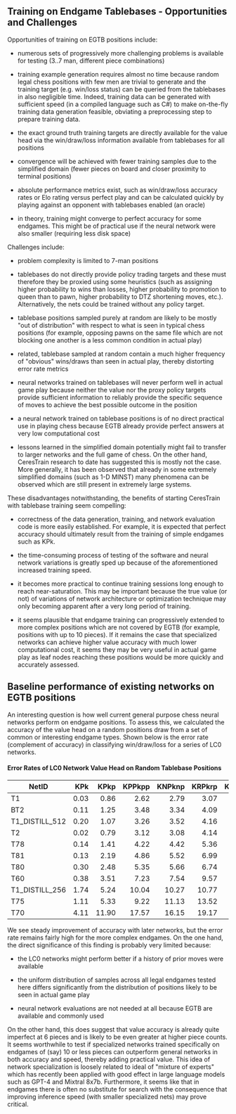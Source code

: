 ## Training on Endgame Tablebases - Opportunities and Challenges

Opportunities of training on EGTB positions include:
- numerous sets of progressively more challenging problems is available for testing (3..7 man, different piece combinations)

- training example generation requires almost no time because random legal chess positions with few men are trivial to generate and the training target (e.g. win/loss status) can be queried from the tablebases in also negligible time. Indeed, training data can be generated with sufficient speed (in a compiled language such as C#) to make on-the-fly training data generation feasible, obviating a preprocessing step to prepare training data.

- the exact ground truth training targets are directly available for the value head via the win/draw/loss information available from tablebases for all positions

- convergence will be achieved with fewer training samples due to the simplified domain (fewer pieces on board and closer proximity to terminal positions)

- absolute performance metrics exist, such as win/draw/loss accuracy rates or Elo rating versus perfect play and can be calculated quickly by playing against an opponent with tablebases enabled (an oracle)

- in theory, training might converge to perfect accuracy for some endgames. This might be of practical use if the neural network were also smaller (requiring less disk space)

Challenges include:
- problem complexity is limited to 7-man positions

- tablebases do not directly provide policy trading targets and these must therefore they be proxied using some heuristics (such as assigning higher probability to wins than losses, higher probability to promotion to queen than to pawn, higher probability to DTZ shortening moves, etc.). Alternatively, the nets could be trained without any policy target.

- tablebase positions sampled purely at random are likely to be mostly "out of distribution" with respect to what is seen in typical chess positions (for example, opposing pawns on the same file which are not blocking one another is a less common condition in actual play)

- related, tablebase sampled at random contain a much higher frequency of "obvious" wins/draws than seen in actual play, thereby distorting error rate metrics

- neural networks trained on tablebases will never perform well in actual game play because neither the value nor the proxy policy targets provide sufficient information to reliably provide the specific sequence of moves to achieve the best possible outcome in the position

- a neural network trained on tablebase positions is of no direct practical use in playing chess because EGTB already provide perfect answers at very low computational cost

-  lessons learned in the simplified domain potentially might fail to transfer to larger networks and the full game of chess. On the other hand, CeresTrain research to date has suggested this is mostly not the case. More generally, it has been observed that already in some extremely simplified domains (such as 1-D MINST) many phenomena can be observed which are still present in extremely large systems.

These disadvantages notwithstanding, the benefits of starting CeresTrain with tablebase training seem compelling:
- correctness of the data generation, training, and network evaluation code is more easily established. For example, it is expected that perfect accuracy should ultimately result from the training of simple endgames such as KPk.

- the time-consuming process of testing of the software and neural network variations is greatly sped up because of the aforementioned increased training speed. 

- it becomes more practical to continue training sessions long enough to reach near-saturation. This may be important because the true value (or not) of variations of network architecture or optimization technique may only becoming apparent after a very long period of training.

- it seems plausible that endgame training can progressively extended to more complex positions which are not covered by EGTB (for example, positions with up to 10 pieces). If it remains the case that specialized networks can achieve higher value accuracy with much lower computational cost, it seems they may be very useful in actual game play as leaf nodes reaching these positions would be more quickly and accurately assessed.


## Baseline performance of existing networks on EGTB positions

An interesting question is how well current general purpose chess neural networks perform on endgame positions. To assess this, we calculated the accuracy of the value head on a random positions draw from a set of common or interesting endgame types. Shown below is the error rate (complement of accuracy) in classifying win/draw/loss for a series of LC0 networks. 

#### Error Rates of LC0 Network Value Head on Random Tablebase Positions

| NetID              | KPk   | KPkp  | KPPkpp | KNPknp | KRPkrp | KQPkqp | KNNkpp |  Avg  |
|--------------------|------:|------:|-------:|-------:|-------:|-------:|-------:|------:|
| T1                 |  0.03 |  0.86 |   2.62 |   2.79 |   3.07 |   3.87 |   6.32 | 2.79  |
| BT2                |  0.11 |  1.25 |   3.48 |   3.34 |   4.09 |   4.70 |   8.41 | 3.63  |
| T1_DISTILL_512     |  0.20 |  1.07 |   3.26 |   3.52 |   4.16 |   5.12 |   7.65 |  3.57 |
| T2                 |  0.02 |  0.79 |   3.12 |   3.08 |   4.14 |   4.94 |   7.34 | 3.35  |
| T78                |  0.14 |  1.41 |   4.22 |   4.42 |   5.36 |   6.22 |   8.97 | 4.39  |
| T81                |  0.13 |  2.19 |   4.86 |   5.52 |   6.99 |   8.27 |   9.06 | 5.29  |
| T80                |  0.30 |  2.48 |   5.35 |   5.66 |   6.74 |   9.58 |   9.18 | 5.61  |
| T60                |  0.38 |  3.51 |   7.23 |   7.54 |   9.57 |  13.56 |  13.33 | 7.87  |
| T1_DISTILL_256     |  1.74 |  5.24 |  10.04 |  10.27 |  10.77 |  11.44 |  18.94 |  9.78 |
| T75                |  1.11 |  5.33 |   9.22 |  11.13 |  13.52 |  19.30 |  15.93 | 10.79 |
| T70                |  4.11 | 11.90 |  17.57 |  16.15 |  19.17 |  28.23 |  20.84 | 16.85 |

We see steady improvement of accuracy with later networks, but the error rate remains fairly high for the more complex endgames. On the one hand, the direct significance of this finding is probably very limited because:

* the LC0 networks might perform better if a history of prior moves were available

* the uniform distribution of samples across all legal endgames tested here differs significantly from the distribution of positions likely to be seen in actual game play 

* neural network evaluations are not needed at all because EGTB are available and commonly used

On the other hand, this does suggest that value accuracy is already quite imperfect at 6 pieces and is likely to be even greater at higher piece counts. It seems worthwhile to test if specialized networks trained specifically on endgames of (say) 10 or less pieces can outperform general networks in both accuracy and speed, thereby adding practical value. This idea of network specialization is loosely related to ideal of "mixture of experts" which has recently been applied with good effect in large language models such as GPT-4 and Mixtral 8x7b. Furthermore, it seems like that in endgames there is often no substitute for search with the consequence that improving inference speed (with smaller specialized nets) may prove critical.

